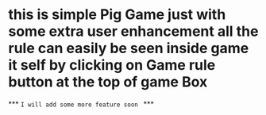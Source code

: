 # this is simple Pig Game just with some extra user enhancement all the rule can easily be seen inside game it self by clicking on Game rule button at the top of game Box 

*** `I will add some more feature soon ` ***